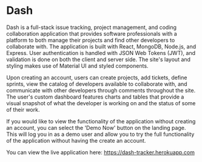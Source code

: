 # Dash

Dash is a full-stack issue tracking, project management, and coding collaboration application that provides software professionals with a platform to both manage their projects and find other developers to collaborate with. The application is built with React, MongoDB, Node.js, and Express. User authentication is handled with JSON Web Tokens (JWT), and validation is done on both the client and server side. The site's layout and styling makes use of Material UI and styled components.

Upon creating an account, users can create projects, add tickets, define sprints, view the catalog of developers available to collaborate with, and communicate with other developers through comments throughout the site. The user's custom dashboard features charts and tables that provide a visual snapshot of what the developer is working on and the status of some of their work.

If you would like to view the functionality of the application without creating an account, you can select the 'Demo Now' button on the landing page. This will log you in as a demo user and allow you to try the full functionality of the application without having the create an account.

You can view the live application here: https://dash-tracker.herokuapp.com
